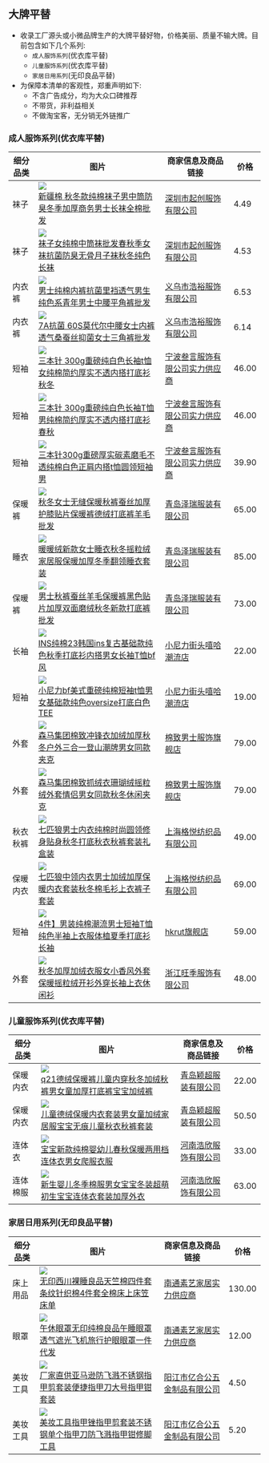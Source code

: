 ## 大牌平替
* 收录工厂源头或小微品牌生产的大牌平替好物，价格美丽、质量不输大牌。目前包含如下几个系列:
    * `成人服饰系列`(优衣库平替)
    * `儿童服饰系列`(优衣库平替)
    * `家居日用系列`(无印良品平替)
* 为保障本清单的客观性，郑重声明如下:
    * 不含广告成分，均为大众口碑推荐
    * 不带货，非利益相关
    * 不做淘宝客，无分销无外链推广

### 成人服饰系列(优衣库平替)
|细分品类|图片|商家信息及商品链接|价格|
|--|--|--|--|
|袜子|![](https://cbu01.alicdn.com/img/ibank/O1CN01jHq6B51HmRVG8Lov8_!!2210232140800-0-cib.200x200.jpg)<br>[新疆棉 秋冬款纯棉袜子男中筒防臭冬季加厚商务男士长袜全棉批发](https://detail.1688.com/offer/635441545049.html)|[深圳市起创服饰有限公司](https://shop2b00131f48204.1688.com/page/offerlist.htm)|4.49|
|袜子|![](https://cbu01.alicdn.com/img/ibank/O1CN01o8geFX1HmRiPnhkkp_!!2210232140800-0-cib.200x200.jpg)<br>[袜子女纯棉中筒袜批发春秋季女袜抗菌防臭无骨月子袜秋冬纯色长袜](https://detail.1688.com/offer/730614546017.html)|[深圳市起创服饰有限公司](https://shop2b00131f48204.1688.com/page/offerlist.htm)|4.53|
|内衣裤|![](https://cbu01.alicdn.com/img/ibank/O1CN0162J9Sp1V3vqhcP2d5_!!991692598-0-cib.200x200.jpg)<br>[男士纯棉内裤抗菌里裆透气男生纯色系青年男士中腰平角裤批发](https://detail.1688.com/offer/735173104014.html)|[义乌市浩裕服饰有限公司](https://haoyu2015.1688.com/page/offerlist.htm)|6.53|
|内衣裤|![](https://cbu01.alicdn.com/img/ibank/O1CN01TaObNY1V3vs5N2fk4_!!991692598-0-cib.200x200.jpg)<br>[7A抗菌 60S莫代尔中腰女士内裤透气桑蚕丝抑菌女士三角裤批发](https://detail.1688.com/offer/744997792049.html)|[义乌市浩裕服饰有限公司](https://haoyu2015.1688.com/page/offerlist.htm)|6.14|
|短袖|![](https://cbu01.alicdn.com/img/ibank/O1CN01Bo8mDT1DfKz15njLN_!!2212611550243-0-cib.200x200.jpg)<br>[三本针 300g重磅纯白色长袖t恤女纯棉简约厚实不透内搭打底衫秋冬](https://detail.1688.com/offer/668938925265.html)|[宁波叁言服饰有限公司实力供应商](https://shop0rn1062513224.1688.com/page/offerlist.htm)|46.00|
|短袖|![](https://cbu01.alicdn.com/img/ibank/O1CN019bDJvT1DfKyBOcY0v_!!2212611550243-0-cib.200x200.jpg)<br>[三本针 300g重磅纯白色长袖T恤男纯棉简约厚实不透内搭打底衫春秋](https://detail.1688.com/offer/655588184960.html)|[宁波叁言服饰有限公司实力供应商](https://shop0rn1062513224.1688.com/page/offerlist.htm)|46.00|
|短袖|![](https://cbu01.alicdn.com/img/ibank/O1CN01V1FMrh1DfL41t73kq_!!2212611550243-0-cib.200x200.jpg)<br>[三本针300g重磅厚实碳素磨毛不透纯棉白色正肩内搭t恤圆领短袖男](https://detail.1688.com/offer/656806127309.html)|[宁波叁言服饰有限公司实力供应商](https://shop0rn1062513224.1688.com/page/offerlist.htm)|39.90|
|保暖裤|![](https://cbu01.alicdn.com/img/ibank/O1CN01Xflm7E1JwdnpchmV2_!!3480121093-0-cib.200x200.jpg)<br>[秋冬女士无缝保暖秋裤蚕丝加厚护膝贴片保暖裤德绒打底裤羊毛批发](https://detail.1688.com/offer/680387326243.html)|[青岛泽瑞服装有限公司](https://shop1m85522n779x5.1688.com/page/offerlist.htm)|65.00|
|睡衣|![](https://cbu01.alicdn.com/img/ibank/O1CN01kUf9ob1Jwdnh2laff_!!3480121093-0-cib.200x200.jpg)<br>[暖暖绒新款女士睡衣秋冬摇粒绒家居服保暖加厚冬季翻领睡衣套装](https://detail.1688.com/offer/741932732086.html)|[青岛泽瑞服装有限公司](https://shop1m85522n779x5.1688.com/page/offerlist.htm)|85.00|
|保暖裤|![](https://cbu01.alicdn.com/img/ibank/O1CN01g84tR11JwdngA8ITg_!!3480121093-0-cib.200x200.jpg)<br>[男士秋裤蚕丝羊毛保暖裤黑色贴片加厚双面磨绒秋冬新款打底裤批发](https://detail.1688.com/offer/680385998726.html)|[青岛泽瑞服装有限公司](https://shop1m85522n779x5.1688.com/page/offerlist.htm)|73.00|
|长袖|![](https://img.alicdn.com/bao/uploaded/i3/132691477/O1CN01pioCJS1MmVY39aWxC_!!0-item_pic.jpg_200x200.jpg)<br>[INS纯棉23韩国ins复古基础款纯色秋季打底衫内搭男女长袖T恤bf风](https://item.taobao.com/item.htm?id=603133486650)|[小尼力街头嘻哈潮流店](https://nelly.taobao.com)|22.00|
|短袖|![](https://img.alicdn.com/bao/uploaded/i1/132691477/O1CN01aa0VKl1MmVdhHfpie_!!0-item_pic.jpg_200x200.jpg)<br>[小尼力bf美式重磅纯棉短袖t恤男女基础款纯色oversize打底白色TEE](https://item.taobao.com/item.htm?id=635224828301)|[小尼力街头嘻哈潮流店](https://nelly.taobao.com)|19.00|
|外套|![](https://img.pddpic.com/mms-material-img/2023-08-17/ef9896c0-e76e-4bde-95b3-51a1d9b02fbd.jpeg?imageMogr2/thumbnail/200x%7CimageView2/2/w/500/q/50)<br>[森马集团棉致冲锋衣加绒加厚秋冬户外三合一登山潮牌男女同款夹克](https://mobile.yangkeduo.com/goods.html?goods_id=512655154023)|[棉致男士服饰旗舰店](https://mobile.yangkeduo.com/mall_page.html?mall_id=786246316)|79.00|
|外套|![](https://img-2.pddpic.com/mms-material-img/2023-08-22/0fdbe216-bbb6-4a7f-9f3b-44fe3ce29617.jpeg?imageMogr2/thumbnail/200x%7CimageView2/2/w/500/q/50/format/webp)<br>[森马集团棉致抓绒衣珊瑚绒摇粒绒外套情侣男女同款秋冬休闲夹克](https://mobile.yangkeduo.com/goods.html?goods_id=517225469405)|[棉致男士服饰旗舰店](https://mobile.yangkeduo.com/mall_page.html?mall_id=786246316)|79.00|
|秋衣秋裤|![](https://cbu01.alicdn.com/img/ibank/O1CN01LjAbaS1KEV8KZqa0G_!!2208085551132-0-cib.200x200.jpg)<br>[七匹狼男士内衣纯棉时尚圆领修身贴身秋冬打底秋衣秋裤套装礼盒装](https://detail.1688.com/offer/640608451035.html)|[上海格悦纺织品有限公司](https://shop55625o4m56i01.1688.com/page/offerlist.htm)|49.00|
|保暖内衣|![](https://cbu01.alicdn.com/img/ibank/O1CN01y269ET1KEV5Slhr3d_!!2208085551132-0-cib.200x200.jpg)<br>[七匹狼中领内衣男士加绒加厚保暖内衣套装秋冬棉毛衫上衣裤子套装](https://detail.1688.com/offer/669494983252.html)|[上海格悦纺织品有限公司](https://shop55625o4m56i01.1688.com/page/offerlist.htm)|69.00|
|短袖|![](https://img.alicdn.com/bao/uploaded/https://picasso.alicdn.com/imgextra/O1CNA1r16pMV1ss4PYKU6MI_!!1820225821-0-psf.jpg_200x200.jpg)<br>[4件】男装纯棉潮流男士短袖T恤纯色半袖上衣服体桖夏季打底衫长袖](https://detail.tmall.com/item.htm?id=641298856458)|[hkrut旗舰店](https://hkrut.tmall.com)|59.00|
|外套|![](https://cbu01.alicdn.com/img/ibank/O1CN01XlBHIC1h3GfS8cGmQ_!!2869234221-0-cib.200x200.jpg)<br>[秋冬加厚加绒衣服女小香风外套保暖摇粒绒开衫外穿长袖上衣休闲衫](https://detail.1688.com/offer/734879869332.html)|[浙江旺季服饰有限公司](https://zhejiangwangji.1688.com)|48.00|

### 儿童服饰系列(优衣库平替)
|细分品类|图片|商家信息及商品链接|价格|
|--|--|--|--|
|保暖内衣|![](https://cbu01.alicdn.com/img/ibank/O1CN011jOZP024E19u1GGFd_!!1007037358-0-cib.200x200.jpg)<br>[q21德绒保暖裤儿童内穿秋冬加绒秋裤男女童加厚打底裤宝宝加绒裤](https://detail.1688.com/offer/731330908618.html)|[青岛颖超服装有限公司](https://qdyingchao.1688.com)|22.00|
|保暖内衣|![](https://cbu01.alicdn.com/img/ibank/O1CN01uDJ7nL24E17VqANsT_!!1007037358-0-cib.200x200.jpg)<br>[儿童德绒保暖内衣套装男女童加绒家居服宝宝无痕儿童秋衣秋裤套装](https://detail.1688.com/offer/734345143509.html)|[青岛颖超服装有限公司](https://qdyingchao.1688.com)|50.50|
|连体衣|![](https://cbu01.alicdn.com/img/ibank/O1CN01VIg7Fg1XNk5XVjitT_!!2699092912-0-cib.200x200.jpg)<br>[宝宝新款纯棉婴幼儿春秋保暖两用档连体衣男女爬服衣服](https://detail.1688.com/offer/575331750580.html)|[河南浩欣服饰有限公司](https://henanhaoxin.1688.com)|33.00|
|连体棉服|![](https://cbu01.alicdn.com/img/ibank/O1CN01670CoG1XNkDMnszP7_!!2699092912-0-cib.200x200.jpg)<br>[新生婴儿冬季棉服男女宝宝冬装超萌初生宝宝连体衣套装加厚外衣](https://detail.1688.com/offer/735426351518.html)|[河南浩欣服饰有限公司](https://henanhaoxin.1688.com/page/offerlist.htm)|63.00|

### 家居日用系列(无印良品平替)
|细分品类|图片|商家信息及商品链接|价格|
|--|--|--|--|
|床上用品|![](https://cbu01.alicdn.com/img/ibank/7532402338_1787633015.200x200.jpg)<br>[无印西川裸睡良品天竺棉四件套条纹针织棉4件套全棉床上床笠床单](https://detail.1688.com/offer/522590080915.html)|[南通素艺家居实力供应商](https://shop1443104057113.1688.com)|130.00|
|眼罩|![](https://cbu01.alicdn.com/img/ibank/3946986533_1787633015.200x200.jpg)<br>[午休眼罩无印纯棉良品午睡眼罩透气遮光飞机旅行护眼眼罩一件代发](https://detail.1688.com/offer/522594120958.html)|[南通素艺家居实力供应商](https://shop1443104057113.1688.com)|12.00|
|美妆工具|![](https://cbu01.alicdn.com/img/ibank/O1CN01p8TJnr1Ggewm5nnFx_!!2212752550652-0-cib.200x200.jpg)<br>[厂家直供亚马逊防飞溅不锈钢指甲剪套装便捷指甲刀大号指甲钳套装](https://detail.1688.com/offer/658581211233.html)|[阳江市亿合公五金制品有限公司](https://shop81n0533913894.1688.com)|4.50|
|美妆工具|![](https://cbu01.alicdn.com/img/ibank/O1CN017SIm671Ggf90VnIS8_!!2212752550652-0-cib.200x200.jpg)<br>[美妆工具指甲锉指甲剪套装不锈钢单个指甲刀防飞溅指甲钳修脚工具](https://detail.1688.com/offer/658253846759.html)|[阳江市亿合公五金制品有限公司](https://shop81n0533913894.1688.com)|5.20|